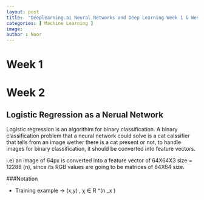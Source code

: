 ```yaml
---
layout: post
title:  "Deeplearning.ai Neural Networks and Deep Learning Week 1 & Week 2"
categories: [ Machine Learning ]
image: 
author : Noor
---
```



# Week 1


# Week 2

## Logistic Regression as a Nerual Network

Logistic regression is an algorithim for binary classification.
A binary classification problem that a neural network could solve is a cat calssifier that tells from an image wether there is a cat present or not, to handle images for binary classification, it should be converted into feature vectors.

i.e) an image of 64px is converted into a feature vector of 64X64X3 size = 12288 (n), since its RGB values are going to be matrices of 64X64 size.

###Notation
 * Training example -> (x,y) , χ ∈ R ^(n _x )

